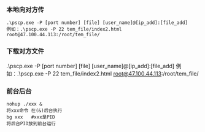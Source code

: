 ### 本地向对方传<br>
    .\pscp.exe -P [port number] [file] [user_name]@[ip_add]:[file_add]
    例如：.\pscp.exe -P 22 tem_file/index2.html root@47.100.44.113:/root/tem_file/

### 下载对方文件<br>
.\pscp.exe -P [port number] [file] [user_name]@[ip_add]:[file_add]
例如：.\pscp.exe -P 22 tem_file/index2.html root@47.100.44.113:/root/tem_file/



### 前台后台<br>
    nohup ./xxx &
    将xxx命令 在(&)后台执行
    bg xxx   #xxx是PID
    将后台PID放到前台运行
